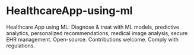 # HealthcareApp-using-ml
Healthcare App using ML: Diagnose &amp; treat with ML models, predictive analytics, personalized recommendations, medical image analysis, secure EHR management. Open-source. Contributions welcome. Comply with regulations.
